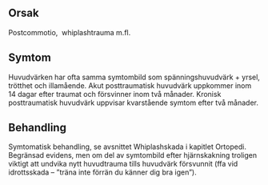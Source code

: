 ## Orsak

Postcommotio,  whiplashtrauma m.fl.

## Symtom

Huvudvärken har ofta samma symtombild som spänningshuvudvärk + yrsel, trötthet och illamående. Akut posttraumatisk huvudvärk uppkommer inom 14 dagar efter traumat och försvinner inom två månader. Kronisk posttraumatisk huvudvärk uppvisar kvarstående symtom efter två månader.

## Behandling

Symtomatisk behandling, se avsnittet Whiplashskada i kapitlet Ortopedi. Begränsad evidens, men om del av symtombild efter hjärnskakning troligen viktigt att undvika nytt huvudtrauma tills huvudvärk försvunnit (ffa vid idrottsskada – ”träna inte förrän du känner dig bra igen”).

